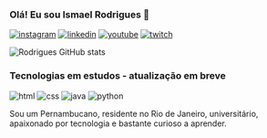 ### Olá! Eu sou Ismael Rodrigues 🤙

[![instagram](https://img.shields.io/badge/Instagram-E4405F?style=for-the-badge&logo=instagram&logoColor=white)](https://www.instagram.com/ismael.rdg)
[![linkedin](https://img.shields.io/badge/LinkedIn-0077B5?style=for-the-badge&logo=linkedin&logoColor=white)](https://www.linkedin.com/in/ismael-rodrigues-93480327a/)
[![youtube](https://img.shields.io/badge/YouTube-FF0000?style=for-the-badge&logo=youtube&logoColor=white)](https://www.youtube.com/channel/UC_wnr8fgAU_4qrpv_fSs0Fg)
[![twitch](https://img.shields.io/badge/Twitch-9146FF?style=for-the-badge&logo=twitch&logoColor=white)](https://www.twitch.tv/ismael02i)

![Rodrigues GitHub stats](https://github-readme-stats.vercel.app/api?username=ismaelrdgdev&show_icons=true&theme=merko)

### Tecnologias em estudos - atualização em breve

![html](https://img.shields.io/badge/HTML5-E34F26?style=for-the-badge&logo=html5&logoColor=white)
![css](https://img.shields.io/badge/CSS3-1572B6?style=for-the-badge&logo=css3&logoColor=white)
![java](https://img.shields.io/badge/JavaScript-F7DF1E?style=for-the-badge&logo=javascript&logoColor=black)
![python](https://img.shields.io/badge/Python-3776AB?style=for-the-badge&logo=python&logoColor=white)

Sou um Pernambucano, residente no Rio de Janeiro, universitário, apaixonado por tecnologia e bastante curioso a aprender. 

